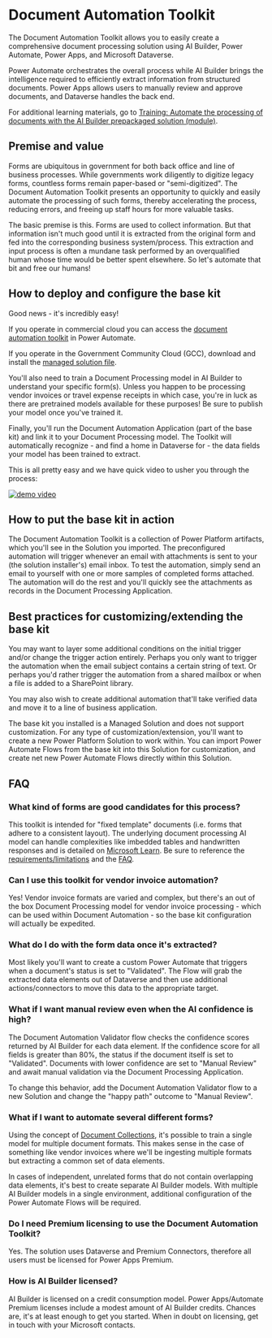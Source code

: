 # Document Automation Toolkit
The Document Automation Toolkit allows you to easily create a comprehensive document processing solution using AI Builder, Power Automate, Power Apps, and Microsoft Dataverse.

Power Automate orchestrates the overall process while AI Builder brings the intelligence required to efficiently extract information from structured documents. Power Apps allows users to manually review and approve documents, and Dataverse handles the back end.

For additional learning materials, go to [Training: Automate the processing of documents with the AI Builder prepackaged solution (module)](https://learn.microsoft.com/en-us/training/modules/get-started-ai-builder-document-automation/).

## Premise and value
Forms are ubiquitous in government for both back office and line of business processes.  While governments work diligently to digitize legacy forms, countless forms remain paper-based or "semi-digitized".  The Document Automation Toolkit presents an opportunity to quickly and easily automate the processing of such forms, thereby accelerating the process, reducing errors, and freeing up staff hours for more valuable tasks.

The basic premise is this.  Forms are used to collect information.  But that information isn't much good until it is extracted from the original form and fed into the corresponding business system/process.  This extraction and input process is often a mundane task performed by an overqualified human whose time would be better spent elsewhere.  So let's automate that bit and free our humans!

## How to deploy and configure the base kit
Good news - it's incredibly easy!

If you operate in commercial cloud you can access the [document automation toolkit](https://flow.microsoft.com/manage/aibuilder/documentautomation) in Power Automate.

If you operate in the Government Community Cloud (GCC), download and install the [managed solution file](https://github.com/microsoft/SLG-Business-Applications/releases/download/20/Documentautomationbasekit_managed.zip).

You'll also need to train a Document Processing model in AI Builder to understand your specific form(s).  Unless you happen to be processing vendor invoices or travel expense receipts in which case, you're in luck as there are pretrained models available for these purposes!  Be sure to publish your model once you've trained it.

Finally, you'll run the Document Automation Application (part of the base kit) and link it to your Document Processing model.  The Toolkit will automatically recognize - and find a home in Dataverse for - the data fields your model has been trained to extract.

This is all pretty easy and we have quick video to usher you through the process:

[![demo video](https://i.imgur.com/0VMEFlb.png)](https://livesend.microsoft.com/i/xcwGbDD43wDLvKjfycYRxERQLNptUXYoYxqmsqhj6a9Diz4aqhJ0qqS1zl3M4S6kjRYmi___GxcJovuHfPKSREEcF0Kzhrt20uZnkq76HpYjj7AF9Dwg7xeqahqNqDDpzJ)

## How to put the base kit in action
The Document Automation Toolkit is a collection of Power Platform artifacts, which you'll see in the Solution you imported.  The preconfigured automation will trigger whenever an email with attachments is sent to your (the solution installer's) email inbox.  To test the automation, simply send an email to yourself with one or more samples of completed forms attached.  The automation will do the rest and you'll quickly see the attachments as records in the Document Processing Application.

## Best practices for customizing/extending the base kit
You may want to layer some additional conditions on the initial trigger and/or change the trigger action entirely.  Perhaps you only want to trigger the automation when the email subject contains a certain string of text.  Or perhaps you'd rather trigger the automation from a shared mailbox or when a file is added to a SharePoint library.

You may also wish to create additional automation that'll take verified data and move it to a line of business application.

The base kit you installed is a Managed Solution and does not support customization. For any type of customization/extension, you'll want to create a new Power Platform Solution to work within. You can import Power Automate Flows from the base kit into this Solution for customization, and create net new Power Automate Flows directly within this Solution.

## FAQ

### What kind of forms are good candidates for this process?
This toolkit is intended for "fixed template" documents (i.e. forms that adhere to a consistent layout). The underlying document processing AI model can handle complexities like imbedded tables and handwritten responses and is detailed on [Microsoft Learn](https://learn.microsoft.com/en-us/ai-builder/form-processing-model-overview).  Be sure to reference the [requirements/limitations](https://learn.microsoft.com/en-us/ai-builder/form-processing-model-requirements#requirements) and the [FAQ](https://learn.microsoft.com/en-us/ai-builder/form-processing-faq).

### Can I use this toolkit for vendor invoice automation?
Yes! Vendor invoice formats are varied and complex, but there's an out of the box Document Processing model for vendor invoice processing - which can be used within Document Automation - so the base kit configuration will actually be expedited.

### What do I do with the form data once it's extracted?
Most likely you'll want to create a custom Power Automate that triggers when a document's status is set to "Validated".  The Flow will grab the extracted data elements out of Dataverse and then use additional actions/connectors to move this data to the appropriate target.

### What if I want manual review even when the AI confidence is high?
The Document Automation Validator flow checks the confidence scores returned by AI Builder for each data element. If the confidence score for all fields is greater than 80%, the status if the document itself is set to "Validated".  Documents with lower confidence are set to "Manual Review" and await manual validation via the Document Processing Application.

To change this behavior, add the Document Automation Validator flow to a new Solution and change the "happy path" outcome to "Manual Review".

### What if I want to automate several different forms?
Using the concept of [Document Collections](https://learn.microsoft.com/en-us/ai-builder/create-form-processing-model#group-documents-by-collections), it's possible to train a single model for multiple document formats.  This makes sense in the case of something like vendor invoices where we'll be ingesting multiple formats but extracting a common set of data elements.  

In cases of independent, unrelated forms that do not contain overlapping data elements, it's best to create separate AI Builder models. With multiple AI Builder models in a single environment, additional configuration of the Power Automate Flows will be required.

### Do I need Premium licensing to use the Document Automation Toolkit?
Yes.  The solution uses Dataverse and Premium Connectors, therefore all users must be licensed for Power Apps Premium.

### How is AI Builder licensed?
AI Builder is licensed on a credit consumption model.  Power Apps/Automate Premium licenses include a modest amount of AI Builder credits.  Chances are, it's at least enough to get you started. When in doubt on licensing, get in touch with your Microsoft contacts.
